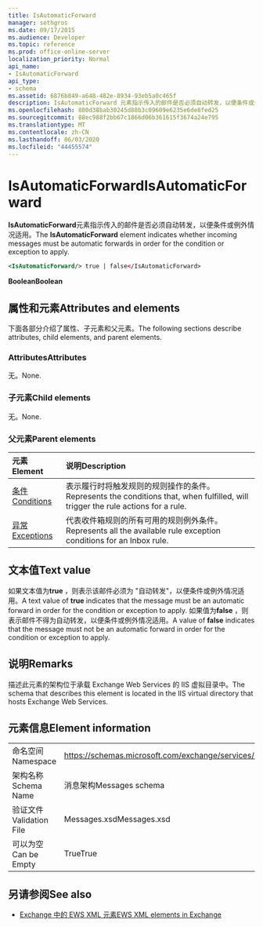 ```yaml
---
title: IsAutomaticForward
manager: sethgros
ms.date: 09/17/2015
ms.audience: Developer
ms.topic: reference
ms.prod: office-online-server
localization_priority: Normal
api_name:
- IsAutomaticForward
api_type:
- schema
ms.assetid: 6876b849-a648-482e-8934-93eb5a0c465f
description: IsAutomaticForward 元素指示传入的邮件是否必须自动转发，以便条件或例外情况适用。
ms.openlocfilehash: 800d38bab30245d88b3c09609e6235e6de8fed25
ms.sourcegitcommit: 88ec988f2bb67c1866d06b361615f3674a24e795
ms.translationtype: MT
ms.contentlocale: zh-CN
ms.lasthandoff: 06/03/2020
ms.locfileid: "44455574"
---
```

# <a name="isautomaticforward"></a><span data-ttu-id="de897-103">IsAutomaticForward</span><span class="sxs-lookup"><span data-stu-id="de897-103">IsAutomaticForward</span></span>

<span data-ttu-id="de897-104">**IsAutomaticForward**元素指示传入的邮件是否必须自动转发，以便条件或例外情况适用。</span><span class="sxs-lookup"><span data-stu-id="de897-104">The **IsAutomaticForward** element indicates whether incoming messages must be automatic forwards in order for the condition or exception to apply.</span></span> 
  
```XML
<IsAutomaticForward/> true | false</IsAutomaticForward>
```

 <span data-ttu-id="de897-105">**Boolean**</span><span class="sxs-lookup"><span data-stu-id="de897-105">**Boolean**</span></span>
## <a name="attributes-and-elements"></a><span data-ttu-id="de897-106">属性和元素</span><span class="sxs-lookup"><span data-stu-id="de897-106">Attributes and elements</span></span>

<span data-ttu-id="de897-107">下面各部分介绍了属性、子元素和父元素。</span><span class="sxs-lookup"><span data-stu-id="de897-107">The following sections describe attributes, child elements, and parent elements.</span></span>
  
### <a name="attributes"></a><span data-ttu-id="de897-108">Attributes</span><span class="sxs-lookup"><span data-stu-id="de897-108">Attributes</span></span>

<span data-ttu-id="de897-109">无。</span><span class="sxs-lookup"><span data-stu-id="de897-109">None.</span></span>
  
### <a name="child-elements"></a><span data-ttu-id="de897-110">子元素</span><span class="sxs-lookup"><span data-stu-id="de897-110">Child elements</span></span>

<span data-ttu-id="de897-111">无。</span><span class="sxs-lookup"><span data-stu-id="de897-111">None.</span></span>
  
### <a name="parent-elements"></a><span data-ttu-id="de897-112">父元素</span><span class="sxs-lookup"><span data-stu-id="de897-112">Parent elements</span></span>

|<span data-ttu-id="de897-113">**元素**</span><span class="sxs-lookup"><span data-stu-id="de897-113">**Element**</span></span>|<span data-ttu-id="de897-114">**说明**</span><span class="sxs-lookup"><span data-stu-id="de897-114">**Description**</span></span>|
|:-----|:-----|
|[<span data-ttu-id="de897-115">条件</span><span class="sxs-lookup"><span data-stu-id="de897-115">Conditions</span></span>](conditions.md) <br/> |<span data-ttu-id="de897-116">表示履行时将触发规则的规则操作的条件。</span><span class="sxs-lookup"><span data-stu-id="de897-116">Represents the conditions that, when fulfilled, will trigger the rule actions for a rule.</span></span>  <br/> |
|[<span data-ttu-id="de897-117">异常</span><span class="sxs-lookup"><span data-stu-id="de897-117">Exceptions</span></span>](exceptions.md) <br/> |<span data-ttu-id="de897-118">代表收件箱规则的所有可用的规则例外条件。</span><span class="sxs-lookup"><span data-stu-id="de897-118">Represents all the available rule exception conditions for an Inbox rule.</span></span>  <br/> |
   
## <a name="text-value"></a><span data-ttu-id="de897-119">文本值</span><span class="sxs-lookup"><span data-stu-id="de897-119">Text value</span></span>

<span data-ttu-id="de897-120">如果文本值为**true** ，则表示该邮件必须为 "自动转发"，以便条件或例外情况适用。</span><span class="sxs-lookup"><span data-stu-id="de897-120">A text value of **true** indicates that the message must be an automatic forward in order for the condition or exception to apply.</span></span> <span data-ttu-id="de897-121">如果值为**false** ，则表示邮件不得为自动转发，以便条件或例外情况适用。</span><span class="sxs-lookup"><span data-stu-id="de897-121">A value of **false** indicates that the message must not be an automatic forward in order for the condition or exception to apply.</span></span> 
  
## <a name="remarks"></a><span data-ttu-id="de897-122">说明</span><span class="sxs-lookup"><span data-stu-id="de897-122">Remarks</span></span>

<span data-ttu-id="de897-123">描述此元素的架构位于承载 Exchange Web Services 的 IIS 虚拟目录中。</span><span class="sxs-lookup"><span data-stu-id="de897-123">The schema that describes this element is located in the IIS virtual directory that hosts Exchange Web Services.</span></span>
  
## <a name="element-information"></a><span data-ttu-id="de897-124">元素信息</span><span class="sxs-lookup"><span data-stu-id="de897-124">Element information</span></span>

|||
|:-----|:-----|
|<span data-ttu-id="de897-125">命名空间</span><span class="sxs-lookup"><span data-stu-id="de897-125">Namespace</span></span>  <br/> |https://schemas.microsoft.com/exchange/services/2006/messages  <br/> |
|<span data-ttu-id="de897-126">架构名称</span><span class="sxs-lookup"><span data-stu-id="de897-126">Schema Name</span></span>  <br/> |<span data-ttu-id="de897-127">消息架构</span><span class="sxs-lookup"><span data-stu-id="de897-127">Messages schema</span></span>  <br/> |
|<span data-ttu-id="de897-128">验证文件</span><span class="sxs-lookup"><span data-stu-id="de897-128">Validation File</span></span>  <br/> |<span data-ttu-id="de897-129">Messages.xsd</span><span class="sxs-lookup"><span data-stu-id="de897-129">Messages.xsd</span></span>  <br/> |
|<span data-ttu-id="de897-130">可以为空</span><span class="sxs-lookup"><span data-stu-id="de897-130">Can be Empty</span></span>  <br/> |<span data-ttu-id="de897-131">True</span><span class="sxs-lookup"><span data-stu-id="de897-131">True</span></span>  <br/> |
   
## <a name="see-also"></a><span data-ttu-id="de897-132">另请参阅</span><span class="sxs-lookup"><span data-stu-id="de897-132">See also</span></span>



- [<span data-ttu-id="de897-133">Exchange 中的 EWS XML 元素</span><span class="sxs-lookup"><span data-stu-id="de897-133">EWS XML elements in Exchange</span></span>](ews-xml-elements-in-exchange.md)

